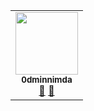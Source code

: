 <!-- ALL-CONTRIBUTORS-BADGE:START - Do not remove or modify this section -->
<!-- I don't want it -->
<!-- ALL-CONTRIBUTORS-BADGE:END -->

<!-- ALL-CONTRIBUTORS-LIST:START - Do not remove or modify this section -->
<!-- prettier-ignore-start -->
<!-- markdownlint-disable -->
<table>
  <tbody>
    <tr>
      <td align="center"><a href="https://github.com/0dminnimda"><img src="https://avatars.githubusercontent.com/u/52697657?v=4?s=100" width="100px;" alt=""/><br /><sub><b>0dminnimda</b></sub></a><br /><a href="https://github.com/mephi-tex/mephi-tex/commits?author=0dminnimda" title="Documentation">📖</a> <a href="#design-0dminnimda" title="Design">🎨</a></td>
    </tr>
  </tbody>
</table>

<!-- markdownlint-restore -->
<!-- prettier-ignore-end -->

<!-- ALL-CONTRIBUTORS-LIST:END -->
